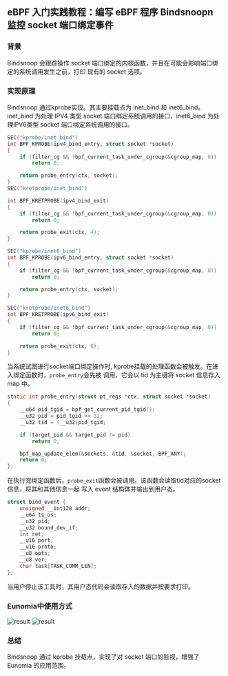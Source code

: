 ## eBPF 入门实践教程：编写 eBPF 程序 Bindsnoopn 监控 socket 端口绑定事件

### 背景

Bindsnoop 会跟踪操作 socket 端口绑定的内核函数，并且在可能会影响端口绑定的系统调用发生之前，打印
现有的 socket 选项。

### 实现原理

Bindsnoop 通过kprobe实现。其主要挂载点为 inet_bind 和 inet6_bind。inet_bind 为处理 IPV4 类型
socket 端口绑定系统调用的接口，inet6_bind 为处理IPV6类型 socket 端口绑定系统调用的接口。
```c
SEC("kprobe/inet_bind")
int BPF_KPROBE(ipv4_bind_entry, struct socket *socket)
{
	if (filter_cg && !bpf_current_task_under_cgroup(&cgroup_map, 0))
		return 0;

	return probe_entry(ctx, socket);
}
SEC("kretprobe/inet_bind")

int BPF_KRETPROBE(ipv4_bind_exit)
{
	if (filter_cg && !bpf_current_task_under_cgroup(&cgroup_map, 0))
		return 0;

	return probe_exit(ctx, 4);
}

SEC("kprobe/inet6_bind")
int BPF_KPROBE(ipv6_bind_entry, struct socket *socket)
{
	if (filter_cg && !bpf_current_task_under_cgroup(&cgroup_map, 0))
		return 0;

	return probe_entry(ctx, socket);
}

SEC("kretprobe/inet6_bind")
int BPF_KRETPROBE(ipv6_bind_exit)
{
	if (filter_cg && !bpf_current_task_under_cgroup(&cgroup_map, 0))
		return 0;

	return probe_exit(ctx, 6);
}
```
当系统试图进行socket端口绑定操作时, kprobe挂载的处理函数会被触发。在进入绑定函数时，`probe_entry`会先被
调用，它会以 tid 为主键将 socket 信息存入 map 中。
```c
static int probe_entry(struct pt_regs *ctx, struct socket *socket)
{
	__u64 pid_tgid = bpf_get_current_pid_tgid();
	__u32 pid = pid_tgid >> 32;
	__u32 tid = (__u32)pid_tgid;

	if (target_pid && target_pid != pid)
		return 0;

	bpf_map_update_elem(&sockets, &tid, &socket, BPF_ANY);
	return 0;
};
```
在执行完绑定函数后，`probe_exit`函数会被调用。该函数会读取tid对应的socket信息，将其和其他信息一起
写入 event 结构体并输出到用户态。
```c
struct bind_event {
	unsigned __int128 addr;
	__u64 ts_us;
	__u32 pid;
	__u32 bound_dev_if;
	int ret;
	__u16 port;
	__u16 proto;
	__u8 opts;
	__u8 ver;
	char task[TASK_COMM_LEN];
};
```
当用户停止该工具时，其用户态代码会读取存入的数据并按要求打印。

### Eunomia中使用方式

![result](../imgs/mountsnoop.jpg)
![result](../imgs/bindsnoop-prometheus.png)

### 总结
Bindsnoop 通过 kprobe 挂载点，实现了对 socket 端口的监视，增强了 Eunomia 的应用范围。